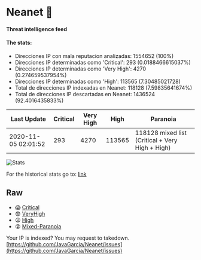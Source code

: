 # Neanet :hocho:
#### Threat intelligence feed
#### The stats:

- Direcciones IP con mala reputacion analizadas: 1554652 (100%)
- Direcciones IP determinadas como 'Critical':  293 (0.0188466615037%)
- Direcciones IP determinadas como 'Very High':  4270 (0.274659537954%)
- Direcciones IP determinadas como 'High':  113565 (7.30485021728)
- Total de direcciones IP indexadas en Neanet:  118128 (7.59835641674%)
- Total de direcciones IP descartadas en Neanet:  1436524 (92.4016435833%)

| Last Update | Critical | Very High | High | Paranoia |
| --- | --- | --- | --- | --- |
| 2020-11-05 02:01:52 | 293 | 4270 | 113565 | 118128 mixed list (Critical + Very High + High)|

![Stats](https://docs.google.com/spreadsheets/d/e/2PACX-1vSnaNMIXVabIpDJjufMlzH7poXnshF3mgd8Is1g9ytUEzVsP5my4Trn8f-xkoLLQ38xpL3HtmUexLo6/pubchart?oid=501124687&format=image)

For the historical stats go to: [link](/stats.csv)
## Raw
- :scream: [Critical](https://raw.githubusercontent.com/JavaGarcia/Neanet/master/blacklists/neanet_critical.txt)
- :fearful: [VeryHigh](https://raw.githubusercontent.com/JavaGarcia/Neanet/master/blacklists/neanet_veryHigh.txtt)
- :frowning: [High](https://raw.githubusercontent.com/JavaGarcia/Neanet/master/blacklists/neanet_high.txt)
- :dizzy_face: [Mixed-Paranoia](https://raw.githubusercontent.com/JavaGarcia/Neanet/master/blacklists/neanet_all.txt)


Your IP is indexed? You may request to takedown. [https://github.com/JavaGarcia/Neanet/issues](https://github.com/JavaGarcia/Neanet/issues)





















































































































































































































































































































































































































































































































































































































































































































































































































































































































































































































































































































































































































































































































































































































































































































































































































































































































































































































































































































































































